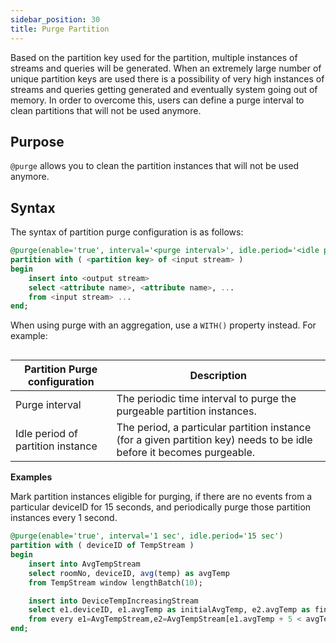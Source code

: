 ```yaml
---
sidebar_position: 30
title: Purge Partition
---
```


Based on the partition key used for the partition, multiple instances of streams and queries will be generated. When an extremely large number of unique partition keys are used there is a possibility of very high instances of streams and queries getting generated and eventually system going out of memory. In order to overcome this, users can define a purge interval to clean partitions that will not be used anymore.

## Purpose

`@purge` allows you to clean the partition instances that will not be used anymore.

## Syntax

The syntax of partition purge configuration is as follows:

```sql
@purge(enable='true', interval='<purge interval>', idle.period='<idle period of partition instance>')
partition with ( <partition key> of <input stream> )
begin
    insert into <output stream>
    select <attribute name>, <attribute name>, ...
    from <input stream> ...
end;
```

When using purge with an aggregation, use a `WITH()` property instead. For example:

```

```

Partition Purge configuration| Description
---------|--------
Purge interval | The periodic time interval to purge the purgeable partition instances.
Idle period of partition instance| The period, a particular partition instance (for a given partition key) needs to be idle before it becomes purgeable.

**Examples**

Mark partition instances eligible for purging, if there are no events from a particular deviceID for 15 seconds, and periodically purge those partition instances every 1 second.

```sql
@purge(enable='true', interval='1 sec', idle.period='15 sec')
partition with ( deviceID of TempStream )
begin
    insert into AvgTempStream
    select roomNo, deviceID, avg(temp) as avgTemp
    from TempStream window lengthBatch(10);

    insert into DeviceTempIncreasingStream
    select e1.deviceID, e1.avgTemp as initialAvgTemp, e2.avgTemp as finalAvgTemp
    from every e1=AvgTempStream,e2=AvgTempStream[e1.avgTemp + 5 < avgTemp];
end;
```
